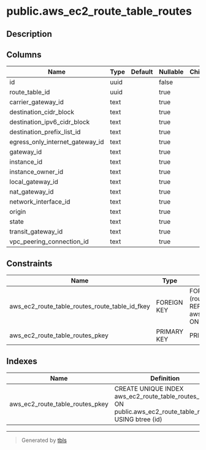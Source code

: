 # public.aws_ec2_route_table_routes

## Description

## Columns

| Name | Type | Default | Nullable | Children | Parents | Comment |
| ---- | ---- | ------- | -------- | -------- | ------- | ------- |
| id | uuid |  | false |  |  |  |
| route_table_id | uuid |  | true |  | [public.aws_ec2_route_tables](public.aws_ec2_route_tables.md) |  |
| carrier_gateway_id | text |  | true |  |  |  |
| destination_cidr_block | text |  | true |  |  |  |
| destination_ipv6_cidr_block | text |  | true |  |  |  |
| destination_prefix_list_id | text |  | true |  |  |  |
| egress_only_internet_gateway_id | text |  | true |  |  |  |
| gateway_id | text |  | true |  |  |  |
| instance_id | text |  | true |  |  |  |
| instance_owner_id | text |  | true |  |  |  |
| local_gateway_id | text |  | true |  |  |  |
| nat_gateway_id | text |  | true |  |  |  |
| network_interface_id | text |  | true |  |  |  |
| origin | text |  | true |  |  |  |
| state | text |  | true |  |  |  |
| transit_gateway_id | text |  | true |  |  |  |
| vpc_peering_connection_id | text |  | true |  |  |  |

## Constraints

| Name | Type | Definition |
| ---- | ---- | ---------- |
| aws_ec2_route_table_routes_route_table_id_fkey | FOREIGN KEY | FOREIGN KEY (route_table_id) REFERENCES aws_ec2_route_tables(id) ON DELETE CASCADE |
| aws_ec2_route_table_routes_pkey | PRIMARY KEY | PRIMARY KEY (id) |

## Indexes

| Name | Definition |
| ---- | ---------- |
| aws_ec2_route_table_routes_pkey | CREATE UNIQUE INDEX aws_ec2_route_table_routes_pkey ON public.aws_ec2_route_table_routes USING btree (id) |

---

> Generated by [tbls](https://github.com/k1LoW/tbls)
